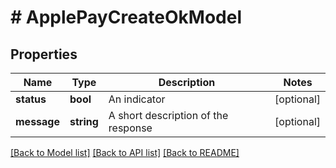 # # ApplePayCreateOkModel

## Properties

Name | Type | Description | Notes
------------ | ------------- | ------------- | -------------
**status** | **bool** | An indicator | [optional]
**message** | **string** | A short description of the response | [optional]

[[Back to Model list]](../../README.md#models) [[Back to API list]](../../README.md#endpoints) [[Back to README]](../../README.md)
